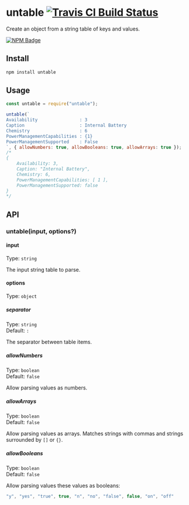 # untable [![Travis CI Build Status](https://img.shields.io/travis/com/Richienb/untable/master.svg?style=for-the-badge)](https://travis-ci.com/Richienb/untable)

Create an object from a string table of keys and values. 

[![NPM Badge](https://nodei.co/npm/untable.png)](https://npmjs.com/package/untable)

## Install

```sh
npm install untable
```

## Usage

```js
const untable = require("untable");

untable(`
Availability                : 3
Caption                     : Internal Battery
Chemistry                   : 6
PowerManagementCapabilities : {1}
PowerManagementSupported    : False
`, { allowNumbers: true, allowBooleans: true, allowArrays: true });
/*
{
	Availability: 3,
	Caption: "Internal Battery",
	Chemistry: 6,
	PowerManagementCapabilities: [ 1 ],
	PowerManagementSupported: false
}
*/
```

## API

### untable(input, options?)

#### input

Type: `string`

The input string table to parse.

#### options

Type: `object`

##### separator

Type: `string`\
Default: `:`

The separator between table items.

##### allowNumbers

Type: `boolean`\
Default: `false`

Allow parsing values as numbers.

##### allowArrays

Type: `boolean`\
Default: `false`

Allow parsing values as arrays. Matches strings with commas and strings surrounded by `[]` or `{}`.

##### allowBooleans

Type: `boolean`\
Default: `false`

Allow parsing values these values as booleans:

```js
"y", "yes", "true", true, "n", "no", "false", false, "on", "off"
```
